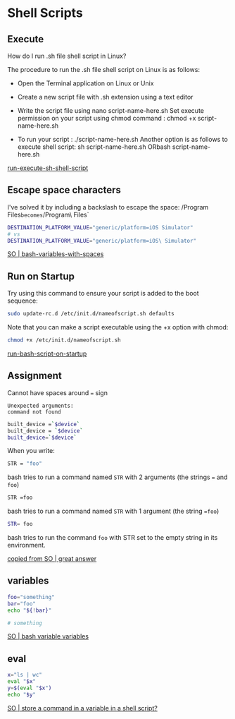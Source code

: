 # Shell Scripts


## Execute

How do I run .sh file shell script in Linux?

The procedure to run the .sh file shell script on Linux is as follows:

- Open the Terminal application on Linux or Unix

- Create a new script file with .sh extension using a text editor

- Write the script file using nano script-name-here.sh
    Set execute permission on your script using chmod command :
    chmod +x script-name-here.sh

- To run your script :
    ./script-name-here.sh
    Another option is as follows to execute shell script:
    sh script-name-here.sh
    ORbash script-name-here.sh

[run-execute-sh-shell-script](https://www.cyberciti.biz/faq/run-execute-sh-shell-script/)

## Escape space characters

I've solved it by including a backslash to escape the space:
/Program Files` becomes `/Program\ Files`

```bash
DESTINATION_PLATFORM_VALUE="generic/platform=iOS Simulator"
# vs
DESTINATION_PLATFORM_VALUE="generic/platform=iOS\ Simulator"
```


[SO | bash-variables-with-spaces](https://stackoverflow.com/questions/5819423/bash-variables-with-spaces)




## Run on Startup

Try using this command to ensure your script is added to the boot sequence:

```sh
sudo update-rc.d /etc/init.d/nameofscript.sh defaults
```

Note that you can make a script executable using the +x option with chmod:

```sh
chmod +x /etc/init.d/nameofscript.sh
```

[run-bash-script-on-startup](https://raspberrypi.stackexchange.com/questions/15475/run-bash-script-on-startup)







## Assignment

Cannot have spaces around `=` sign

```error
Unexpected arguments:
command not found
```

```bash
built_device =`$device`
built_device = `$device`
built_device=`$device`
```

When you write:
```bash
STR = "foo"
```
bash tries to run a command named `STR` with 2 arguments (the strings `=` and `foo`)

```bash
STR =foo
```
bash tries to run a command named `STR` with 1 argument (the string `=foo`)

```bash
STR= foo
```
bash tries to run the command `foo` with STR set to the empty string in its environment.

[copied from SO | great answer](https://stackoverflow.com/questions/2268104/command-not-found-error-in-bash-variable-assignment)




## variables

```sh
foo="something"
bar="foo"
echo "${!bar}"

# something
```

[SO | bash variable variables](https://stackoverflow.com/questions/10757380/bash-variable-variables)


## eval

```bash
x="ls | wc"
eval "$x"
y=$(eval "$x")
echo "$y"
```

[SO | store a command in a variable in a shell script?](https://stackoverflow.com/questions/5615717/how-can-i-store-a-command-in-a-variable-in-a-shell-script)
